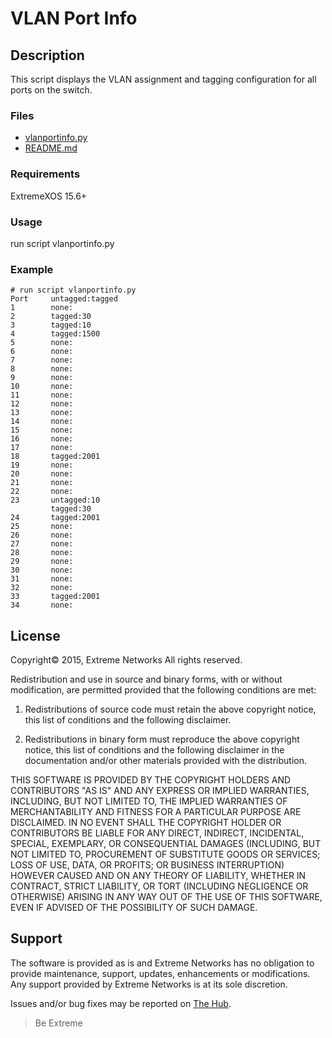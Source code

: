 # VLAN Port Info

## Description
This script displays the VLAN assignment and tagging configuration for all ports on the switch.

### Files
* [vlanportinfo.py](vlanportinfo.py)
* [README.md](README.md)

### Requirements
ExtremeXOS 15.6+

### Usage
run script vlanportinfo.py

### Example
```
# run script vlanportinfo.py
Port     untagged:tagged
1        none:
2        tagged:30
3        tagged:10
4        tagged:1500
5        none:
6        none:
7        none:
8        none:
9        none:
10       none:
11       none:
12       none:
13       none:
14       none:
15       none:
16       none:
17       none:
18       tagged:2001
19       none:
20       none:
21       none:
22       none:
23       untagged:10
         tagged:30
24       tagged:2001
25       none:
26       none:
27       none:
28       none:
29       none:
30       none:
31       none:
32       none:
33       tagged:2001
34       none:
```

## License
Copyright© 2015, Extreme Networks
All rights reserved.

Redistribution and use in source and binary forms, with or without modification,
are permitted provided that the following conditions are met:

1. Redistributions of source code must retain the above copyright notice, this
list of conditions and the following disclaimer.

2. Redistributions in binary form must reproduce the above copyright notice,
this list of conditions and the following disclaimer in the documentation
and/or other materials provided with the distribution.

THIS SOFTWARE IS PROVIDED BY THE COPYRIGHT HOLDERS AND CONTRIBUTORS "AS IS" AND
ANY EXPRESS OR IMPLIED WARRANTIES, INCLUDING, BUT NOT LIMITED TO, THE IMPLIED
WARRANTIES OF MERCHANTABILITY AND FITNESS FOR A PARTICULAR PURPOSE ARE
DISCLAIMED. IN NO EVENT SHALL THE COPYRIGHT HOLDER OR CONTRIBUTORS BE LIABLE
FOR ANY DIRECT, INDIRECT, INCIDENTAL, SPECIAL, EXEMPLARY, OR CONSEQUENTIAL
DAMAGES (INCLUDING, BUT NOT LIMITED TO, PROCUREMENT OF SUBSTITUTE GOODS OR
SERVICES; LOSS OF USE, DATA, OR PROFITS; OR BUSINESS INTERRUPTION) HOWEVER
CAUSED AND ON ANY THEORY OF LIABILITY, WHETHER IN CONTRACT, STRICT LIABILITY,
OR TORT (INCLUDING NEGLIGENCE OR OTHERWISE) ARISING IN ANY WAY OUT OF THE USE
OF THIS SOFTWARE, EVEN IF ADVISED OF THE POSSIBILITY OF SUCH DAMAGE.

## Support
The software is provided as is and Extreme Networks has no obligation to provide
maintenance, support, updates, enhancements or modifications.
Any support provided by Extreme Networks is at its sole discretion.

Issues and/or bug fixes may be reported on [The Hub](https://community.extremenetworks.com/extreme).

>Be Extreme
